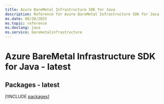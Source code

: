 ```yaml
---
title: Azure BareMetal Infrastructure SDK for Java
description: Reference for Azure BareMetal Infrastructure SDK for Java
ms.date: 08/20/2025
ms.topic: reference
ms.devlang: java
ms.service: baremetalinfrastructure
---
```

# Azure BareMetal Infrastructure SDK for Java - latest
## Packages - latest
[!INCLUDE [packages](baremetal-infrastructure-index.md)]